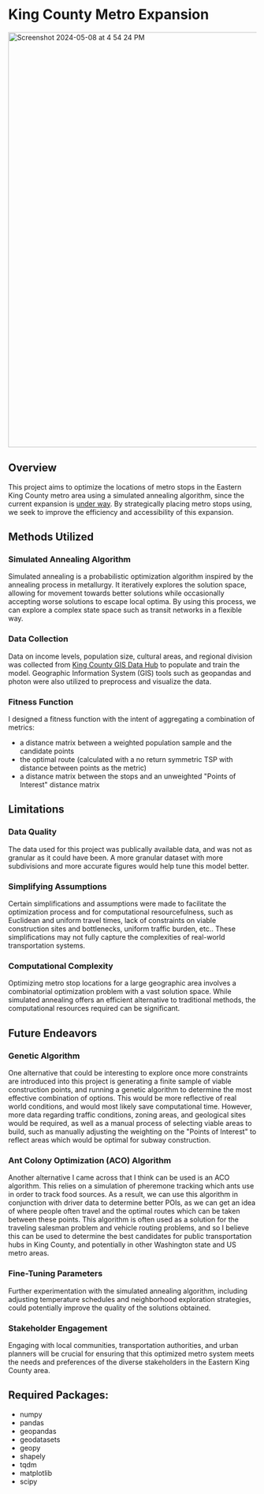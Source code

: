 # King County Metro Expansion

<img width="841" alt="Screenshot 2024-05-08 at 4 54 24 PM" src="https://github.com/mojavemasri/king_county_metro_expansion/assets/56557136/621097eb-e0e7-4394-8506-e963b3b5f97f">



## Overview
This project aims to optimize the locations of metro stops in the Eastern King County metro area using a simulated annealing algorithm, since the current expansion is [under way](https://www.soundtransit.org/system-expansion/east-link-extension). By strategically placing metro stops using, we seek to improve the efficiency and accessibility of this expansion.

## Methods Utilized
### Simulated Annealing Algorithm
Simulated annealing is a probabilistic optimization algorithm inspired by the annealing process in metallurgy. It iteratively explores the solution space, allowing for movement towards better solutions while occasionally accepting worse solutions to escape local optima. By using this process, we can explore a complex state space such as transit networks in a flexible way.

### Data Collection
Data on income levels, population size, cultural areas, and regional division was collected from [King County GIS Data Hub](https://kingcounty.gov/en/legacy/services/gis/gisdata) to populate and train the model. Geographic Information System (GIS) tools such as geopandas and photon were also utilized to preprocess and visualize the data.

### Fitness Function
I designed a fitness function with the intent of aggregating a combination of metrics:
- a distance matrix between a weighted population sample and the candidate points
- the optimal route (calculated with a no return symmetric TSP with distance between points as the metric)
- a distance matrix between the stops and an unweighted "Points of Interest" distance matrix


## Limitations
### Data Quality
The data used for this project was publically available data, and was not as granular as it could have been. A more granular dataset with more subdivisions and more accurate figures would help tune this model better.

### Simplifying Assumptions
Certain simplifications and assumptions were made to facilitate the optimization process and for computational resourcefulness, such as Euclidean and uniform travel times, lack of constraints on viable construction sites and bottlenecks, uniform traffic burden, etc.. These simplifications may not fully capture the complexities of real-world transportation systems.

### Computational Complexity
Optimizing metro stop locations for a large geographic area involves a combinatorial optimization problem with a vast solution space. While simulated annealing offers an efficient alternative to traditional methods, the computational resources required can be significant. 

## Future Endeavors
### Genetic Algorithm
One alternative that could be interesting to explore once more constraints are introduced into this project is generating a finite sample of viable construction points, and running a genetic algorithm to determine the most effective combination of options. This would be more reflective of real world conditions, and would most likely save computational time. However, more data regarding traffic conditions, zoning areas, and geological sites would be required, as well as a manual process of selecting viable areas to build, such as manually adjusting the weighting on the "Points of Interest" to reflect areas which would be optimal for subway construction.

### Ant Colony Optimization (ACO) Algorithm
Another alternative I came across that I think can be used is an ACO algorithm. This relies on a simulation of pheremone tracking which ants use in order to track food sources. As a result, we can use this algorithm in conjunction with driver data to determine better POIs, as we can get an idea of where people often travel and the optimal routes which can be taken between these points. This algorithm is often used as a solution for the traveling salesman problem and vehicle routing problems, and so I believe this can be used to determine the best candidates for public transportation hubs in King County, and potentially in other Washington state and US metro areas.

### Fine-Tuning Parameters
Further experimentation with the simulated annealing algorithm, including adjusting temperature schedules and neighborhood exploration strategies, could potentially improve the quality of the solutions obtained.

### Stakeholder Engagement
Engaging with local communities, transportation authorities, and urban planners will be crucial for ensuring that this optimized metro system meets the needs and preferences of the diverse stakeholders in the Eastern King County area.


## Required Packages:
- numpy
- pandas
- geopandas
- geodatasets
- geopy
- shapely
- tqdm
- matplotlib
- scipy
